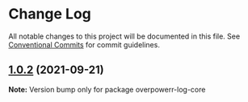 # Change Log

All notable changes to this project will be documented in this file.
See [Conventional Commits](https://conventionalcommits.org) for commit guidelines.

## [1.0.2](https://github.com/jaesung-nam/lerna-demo/compare/overpowerr-log-core@1.0.1...overpowerr-log-core@1.0.2) (2021-09-21)

**Note:** Version bump only for package overpowerr-log-core

